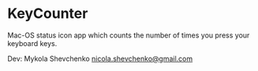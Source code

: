 # KeyCounter 

Mac-OS status icon app which counts the number of times you press your keyboard keys. 



Dev:
Mykola Shevchenko
nicola.shevchenko@gmail.com
